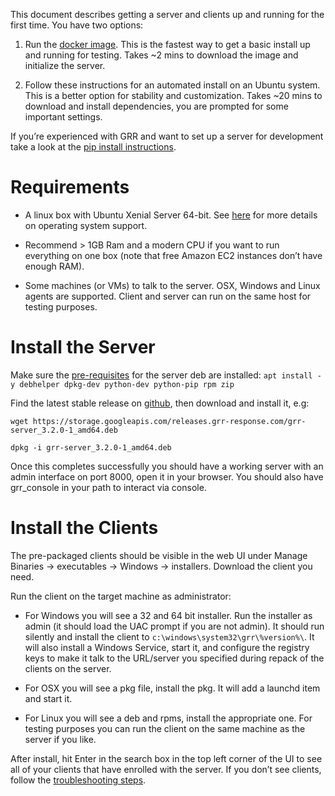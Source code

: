 This document describes getting a server and clients up and running for
the first time. You have two options:

1.  Run the [docker
    image](docker.md).
    This is the fastest way to get a basic install up and running for
    testing. Takes ~2 mins to download the image and initialize the
    server.

2.  Follow these instructions for an automated install on an Ubuntu
    system. This is a better option for stability and customization.
    Takes ~20 mins to download and install dependencies, you are
    prompted for some important settings.

If you’re experienced with GRR and want to set up a server for
development take a look at the [pip install
instructions](installfrompip.md).

# Requirements

  - A linux box with Ubuntu Xenial Server 64-bit. See
    [here](faq.md#what-operating-system-versions-does-the-server-support)
    for more details on operating system support.

  - Recommend \> 1GB Ram and a modern CPU if you want to run everything
    on one box (note that free Amazon EC2 instances don’t have enough
    RAM).

  - Some machines (or VMs) to talk to the server. OSX, Windows and Linux
    agents are supported. Client and server can run on the same host for
    testing purposes.

# Install the Server

Make sure the
[pre-requisites](https://github.com/google/grr/blob/markdown/debian/control)
for the server deb are installed: `apt install -y debhelper dpkg-dev
python-dev python-pip rpm zip`

Find the latest stable release on
[github](https://github.com/google/grr/releases), then download and
install it,
    e.g:

    wget https://storage.googleapis.com/releases.grr-response.com/grr-server_3.2.0-1_amd64.deb
    
    dpkg -i grr-server_3.2.0-1_amd64.deb

Once this completes successfully you should have a working server with
an admin interface on port 8000, open it in your browser. You should
also have grr\_console in your path to interact via console.

# Install the Clients

The pre-packaged clients should be visible in the web UI under Manage
Binaries → executables → Windows → installers. Download the client you
need.

Run the client on the target machine as administrator:

  - For Windows you will see a 32 and 64 bit installer. Run the
    installer as admin (it should load the UAC prompt if you are not
    admin). It should run silently and install the client to
    `c:\windows\system32\grr\%version%\`. It will also install a Windows
    Service, start it, and configure the registry keys to make it talk
    to the URL/server you specified during repack of the clients on the
    server.

  - For OSX you will see a pkg file, install the pkg. It will add a
    launchd item and start it.

  - For Linux you will see a deb and rpms, install the appropriate one.
    For testing purposes you can run the client on the same machine as
    the server if you like.

After install, hit Enter in the search box in the top left corner of the
UI to see all of your clients that have enrolled with the server. If you
don’t see clients, follow the [troubleshooting
steps](troubleshooting.md#i-dont-see-my-clients).


